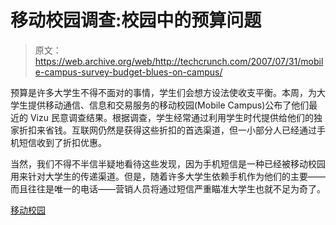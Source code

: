 # 移动校园调查:校园中的预算问题

> 原文：<https://web.archive.org/web/http://techcrunch.com/2007/07/31/mobile-campus-survey-budget-blues-on-campus/>

预算是许多大学生不得不面对的事情，学生们会想方设法使收支平衡。本周，为大学生提供移动通信、信息和交易服务的移动校园(Mobile Campus)公布了他们最近的 Vizu 民意调查结果。根据调查，学生经常通过利用学生时代提供给他们的独家折扣来省钱。互联网仍然是获得这些折扣的首选渠道，但一小部分人已经通过手机短信收到了折扣优惠。

当然，我们不得不半信半疑地看待这些发现，因为手机短信是一种已经被移动校园用来针对大学生的传递渠道。但是，随着许多大学生依赖手机作为他们的主要——而且往往是唯一的电话——营销人员将通过短信严重瞄准大学生也就不足为奇了。

[移动校园](https://web.archive.org/web/20141024015605/http://www.mobilecampus.com/)